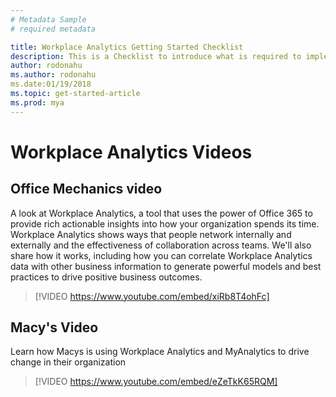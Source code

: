 ```yaml
---
# Metadata Sample
# required metadata

title: Workplace Analytics Getting Started Checklist
description: This is a Checklist to introduce what is required to implement Workplace Analytics for your Organization
author: rodonahu
ms.author: rodonahu
ms.date:01/19/2018
ms.topic: get-started-article
ms.prod: mya
---
```

# Workplace Analytics Videos

## Office Mechanics video
A look at Workplace Analytics, a tool that uses the power of Office 365 to provide rich actionable insights into how your organization spends its time. Workplace Analytics shows ways that people network internally and externally and the effectiveness of collaboration across teams. We'll also share how it works, including how you can correlate Workplace Analytics data with other business information to generate powerful models and best practices to drive positive business outcomes.

> [!VIDEO https://www.youtube.com/embed/xiRb8T4ohFc]


## Macy's Video
Learn how Macys is using Workplace Analytics and MyAnalytics to drive change in their organization
> [!VIDEO https://www.youtube.com/embed/eZeTkK65RQM]
